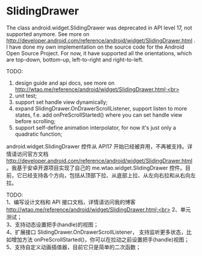 SlidingDrawer
=============

The class android.widget.SlidingDrawer was deprecated in API level 17, not supported anymore. See more on http://developer.android.com/reference/android/widget/SlidingDrawer.html . I have done my own implementation on the source code for the Android Open Source Project. For now, it have supported all the orientations, which are top-down, bottom-up, left-to-right and right-to-left.<br>

TODO:<br>
1. design guide and api docs, see more on http://wtao.me/reference/android/widget/SlidingDrawer.html;<br>
2. unit test;<br>
3. support set handle view dynamically;<br>
4. expand SlidingDrawer.OnDrawerScrollListener, support listen to more states, f.e. add onPreScrollStarted() where you can set handle view before scrolling;<br>
5. support self-define animation interpolator, for now it's just only a quadratic function;<br>

android.widget.SlidingDrawer 控件从 API17 开始已经被弃用，不再被支持。详情请访问官方文档 http://developer.android.com/reference/android/widget/SlidingDrawer.html 。我基于安卓开源项目实现了自己的 me.wtao.widget.SlidingDrawer 控件。目前，它已经支持各个方向，包括从顶部下拉、从底部上拉、从左向右拉和从右向左拉。<br>

TODO:<br>
1、编写设计文档和 API 接口文档，详情请访问我的博客 http://wtao.me/reference/android/widget/SlidingDrawer.html;<br>
2、单元测试；<br>
3、支持动态设置把手(handle)的视图；<br>
4、扩展接口 SlidingDrawer.OnDrawerScrollListener， 支持监听更多状态，比如增加方法 onPreScrollStarted()，你可以在拉动之前设置把手(handle)视图；<br>
5、支持自定义动画插值器，目前它只是简单的二次函数；<br>
